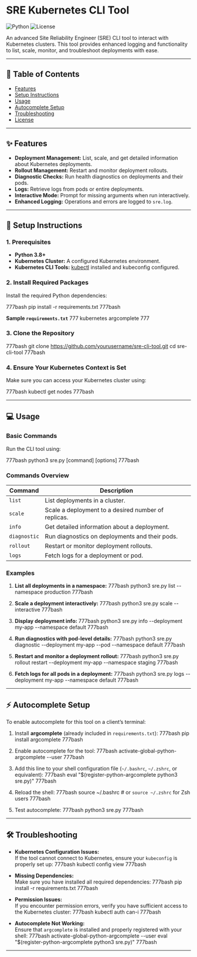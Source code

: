 # SRE Kubernetes CLI Tool

![Python](https://img.shields.io/badge/python-3.8%2B-blue)
![License](https://img.shields.io/badge/license-MIT-green)

An advanced Site Reliability Engineer (SRE) CLI tool to interact with Kubernetes clusters. This tool provides enhanced logging and functionality to list, scale, monitor, and troubleshoot deployments with ease.

---

## 📖 Table of Contents
- [Features](#features)
- [Setup Instructions](#setup-instructions)
- [Usage](#usage)
- [Autocomplete Setup](#autocomplete-setup)
- [Troubleshooting](#troubleshooting)
- [License](#license)

---

## ✨ Features
- **Deployment Management:** List, scale, and get detailed information about Kubernetes deployments.
- **Rollout Management:** Restart and monitor deployment rollouts.
- **Diagnostic Checks:** Run health diagnostics on deployments and their pods.
- **Logs:** Retrieve logs from pods or entire deployments.
- **Interactive Mode:** Prompt for missing arguments when run interactively.
- **Enhanced Logging:** Operations and errors are logged to `sre.log`.

---

## 🚀 Setup Instructions

### 1. Prerequisites
- **Python 3.8+**
- **Kubernetes Cluster:** A configured Kubernetes environment.
- **Kubernetes CLI Tools:** [kubectl](https://kubernetes.io/docs/tasks/tools/) installed and kubeconfig configured.

### 2. Install Required Packages
Install the required Python dependencies:

777bash
pip install -r requirements.txt
777bash

**Sample `requirements.txt`**
777
kubernetes
argcomplete
777

### 3. Clone the Repository
777bash
git clone https://github.com/yourusername/sre-cli-tool.git
cd sre-cli-tool
777bash

### 4. Ensure Your Kubernetes Context is Set
Make sure you can access your Kubernetes cluster using:

777bash
kubectl get nodes
777bash

---

## 💻 Usage

### Basic Commands
Run the CLI tool using:

777bash
python3 sre.py [command] [options]
777bash

### Commands Overview
| Command    | Description |
|------------|-------------|
| `list`     | List deployments in a cluster. |
| `scale`    | Scale a deployment to a desired number of replicas. |
| `info`     | Get detailed information about a deployment. |
| `diagnostic` | Run diagnostics on deployments and their pods. |
| `rollout`  | Restart or monitor deployment rollouts. |
| `logs`     | Fetch logs for a deployment or pod. |

### Examples
1. **List all deployments in a namespace:**
   777bash
   python3 sre.py list --namespace production
   777bash

2. **Scale a deployment interactively:**
   777bash
   python3 sre.py scale --interactive
   777bash

3. **Display deployment info:**
   777bash
   python3 sre.py info --deployment my-app --namespace default
   777bash

4. **Run diagnostics with pod-level details:**
   777bash
   python3 sre.py diagnostic --deployment my-app --pod --namespace default
   777bash

5. **Restart and monitor a deployment rollout:**
   777bash
   python3 sre.py rollout restart --deployment my-app --namespace staging
   777bash

6. **Fetch logs for all pods in a deployment:**
   777bash
   python3 sre.py logs --deployment my-app --namespace default
   777bash

---

## ⚡ Autocomplete Setup

To enable autocomplete for this tool on a client’s terminal:

1. Install **argcomplete** (already included in `requirements.txt`):
   777bash
   pip install argcomplete
   777bash

2. Enable autocomplete for the tool:
   777bash
   activate-global-python-argcomplete --user
   777bash

3. Add this line to your shell configuration file (`~/.bashrc`, `~/.zshrc`, or equivalent):
   777bash
   eval "$(register-python-argcomplete python3 sre.py)"
   777bash

4. Reload the shell:
   777bash
   source ~/.bashrc  # or `source ~/.zshrc` for Zsh users
   777bash

5. Test autocomplete:
   777bash
   python3 sre.py <TAB><TAB>
   777bash

---

## 🛠️ Troubleshooting

- **Kubernetes Configuration Issues:**  
  If the tool cannot connect to Kubernetes, ensure your `kubeconfig` is properly set up:
  777bash
  kubectl config view
  777bash

- **Missing Dependencies:**  
  Make sure you have installed all required dependencies:
  777bash
  pip install -r requirements.txt
  777bash

- **Permission Issues:**  
  If you encounter permission errors, verify you have sufficient access to the Kubernetes cluster:
  777bash
  kubectl auth can-i <verb> <resource>
  777bash

- **Autocomplete Not Working:**  
  Ensure that `argcomplete` is installed and properly registered with your shell:
  777bash
  activate-global-python-argcomplete --user
  eval "$(register-python-argcomplete python3 sre.py)"
  777bash

---

